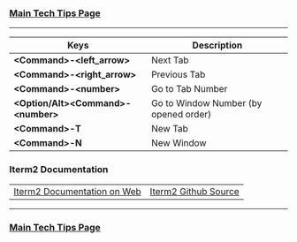 ### [Main Tech Tips Page](https://github.com/sethfuller/tips/blob/main/tech_tips/README.md)

----------

| Keys                                  | Description                           |
|---------------------------------------|---------------------------------------|
| **\<Command>-\<left_arrow>**          | Next Tab                              |
| **\<Command>-\<right_arrow>**         | Previous Tab                          |
| **\<Command>-\<number>**              | Go to Tab Number                      |
| **\<Option/Alt>\<Command>-\<number>** | Go to Window Number (by opened order) |
| **\<Command>-T**                      | New Tab                               |
| **\<Command>-N**                      | New Window                            |


### Iterm2 Documentation
|                                                                      |                                                            |
|----------------------------------------------------------------------|------------------------------------------------------------|
| [Iterm2 Documentation on Web](https://iterm2.com/documentation.html) | [Iterm2 Github Source](https://github.com/gnachman/iTerm2) |

----------

### [Main Tech Tips Page](https://github.com/sethfuller/tips/blob/main/tech_tips/README.md)
